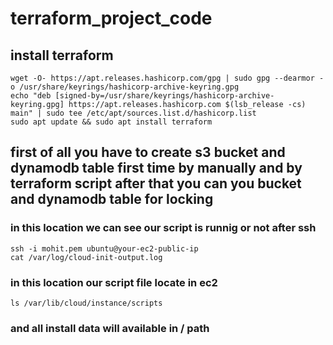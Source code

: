 # terraform_project_code
## install  terraform
```
wget -O- https://apt.releases.hashicorp.com/gpg | sudo gpg --dearmor -o /usr/share/keyrings/hashicorp-archive-keyring.gpg
echo "deb [signed-by=/usr/share/keyrings/hashicorp-archive-keyring.gpg] https://apt.releases.hashicorp.com $(lsb_release -cs) main" | sudo tee /etc/apt/sources.list.d/hashicorp.list
sudo apt update && sudo apt install terraform
```
## first of all you have to create s3 bucket and dynamodb table first time by manually and by terraform script after that you can you bucket and dynamodb table for locking 

### in this location we can see our script is runnig or not after ssh 
```
ssh -i mohit.pem ubuntu@your-ec2-public-ip
cat /var/log/cloud-init-output.log
```
### in this location our script file locate in ec2 
```
ls /var/lib/cloud/instance/scripts
```
### and all install data will available in / path 


